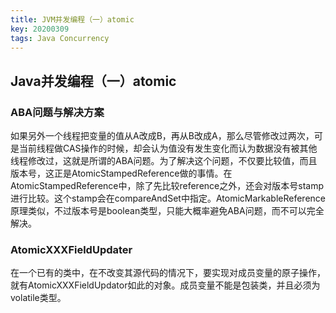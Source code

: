 ```yaml
---
title: JVM并发编程（一）atomic
key: 20200309
tags: Java Concurrency
---
```


## Java并发编程（一）atomic

### ABA问题与解决方案

如果另外一个线程把变量的值从A改成B，再从B改成A，那么尽管修改过两次，可是当前线程做CAS操作的时候，却会认为值没有发生变化而认为数据没有被其他线程修改过，这就是所谓的ABA问题。为了解决这个问题，不仅要比较值，而且版本号，这正是AtomicStampedReference做的事情。在AtomicStampedReference中，除了先比较reference之外，还会对版本号stamp进行比较。这个stamp会在compareAndSet中指定。AtomicMarkableReference原理类似，不过版本号是boolean类型，只能大概率避免ABA问题，而不可以完全解决。

### AtomicXXXFieldUpdater

在一个已有的类中，在不改变其源代码的情况下，要实现对成员变量的原子操作，就有AtomicXXXFieldUpdator如此的对象。成员变量不能是包装类，并且必须为volatile类型。

